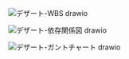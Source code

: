 ![デザート-WBS drawio](https://github.com/Minemizu/diiner_project/assets/146404959/b65d020a-a7ff-429b-90dd-76971cd7e0e1)

![デザート-依存関係図 drawio](https://github.com/Minemizu/diiner_project/assets/146404959/a8061b24-bb65-47ae-ac59-45009e921300)

![デザート-ガントチャート drawio](https://github.com/Minemizu/diiner_project/assets/146404959/f1bb874e-b29e-4f22-8db3-acb2d6c37944)

